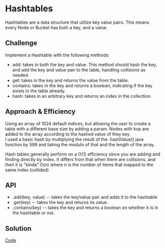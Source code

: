 # Hashtables

Hashtables are a data structure that utilize key value pairs. This means every Node or Bucket has both a key, and a value.


## Challenge

Implement a Hashtable with the following methods:

- add: takes in both the key and value. This method should hash the key, and add the key and value pair to the table, handling collisions as needed.
- get: takes in the key and returns the value from the table.
- contains: takes in the key and returns a boolean, indicating if the key exists in the table already.
- hash: takes in an arbitrary key and returns an index in the collection.

## Approach & Efficiency

Using an array of 1024 default indices, but allowing the user to create a table with a different base size by adding a param.
  Nodes with kvp are added to the array according to the hashed value of they key.  
  I used a basic hash by multiplying the result of the .hashValue() java function by 599 and taking the modulo of that and the length of the array.  

Hash tables generally perform on a O(1) efficiency since you are adding and finding directly by index.  It differs from that when there are collisions, and then it is "kinda" O(n) where n is the number of items that mapped to the same index (collided)
 


## API

- .add(key, value) -- takes the key/value pair and adds it to the hashtable
- .get(key) -- takes the key and returns its value.
- .contains(key) -- takes the key and returns a boolean on whether it is in the hashtable or not.

## Solution
[Code](../src/main/java/code/challenges/HashTable.java)   